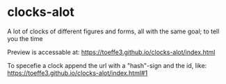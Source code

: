 # clocks-alot
A lot of clocks of different figures and forms, all with the same goal; to tell you the time

Preview is accessable at:
https://toeffe3.github.io/clocks-alot/index.html

To specefie a clock append the url with a "hash"-sign and the id, like:
https://toeffe3.github.io/clocks-alot/index.html#1
